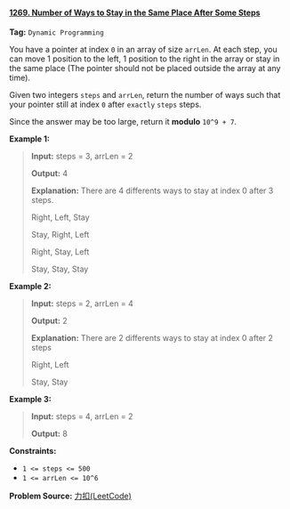 #### [1269. Number of Ways to Stay in the Same Place After Some Steps](https://leetcode-cn.com/problems/number-of-ways-to-stay-in-the-same-place-after-some-steps/)

**Tag:**  `Dynamic Programming`

You have a pointer at index `0` in an array of size `arrLen`. At each step, you can move 1 position to the left, 1 position to the right in the array or stay in the same place  (The pointer should not be placed outside the array at any time).

Given two integers `steps` and `arrLen`, return the number of ways such that your pointer still at index `0` after `exactly` `steps` steps.

Since the answer may be too large, return it **modulo** `10^9 + 7`.

 

**Example 1:**

> **Input:** steps = 3, arrLen = 2
>
> **Output:** 4
>
> **Explanation:** There are 4 differents ways to stay at index 0 after 3 steps.
>
> Right, Left, Stay
>
> Stay, Right, Left
>
> Right, Stay, Left
>
> Stay, Stay, Stay

**Example 2:**

> **Input:** steps = 2, arrLen = 4
>
> **Output:** 2
>
> **Explanation:** There are 2 differents ways to stay at index 0 after 2 steps
>
> Right, Left
>
> Stay, Stay

**Example 3:**

> **Input:** steps = 4, arrLen = 2
>
> **Output:** 8

**Constraints:**

- `1 <= steps <= 500`
- `1 <= arrLen <= 10^6`



**Problem Source:** [力扣(LeetCode)](https://leetcode-cn.com/)

